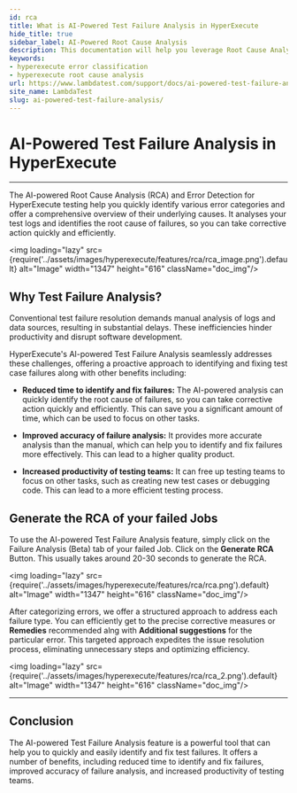 ```yaml
---
id: rca
title: What is AI-Powered Test Failure Analysis in HyperExecute
hide_title: true
sidebar_label: AI-Powered Root Cause Analysis
description: This documentation will help you leverage Root Cause Analysis and Error Classification features in HyperExecute to view different kinds of errors and directly land on corrective measures or fixes.
keywords:
- hyperexecute error classification
- hyperexecute root cause analysis
url: https://www.lambdatest.com/support/docs/ai-powered-test-failure-analysis/
site_name: LambdaTest
slug: ai-powered-test-failure-analysis/
---
```


<script type="application/ld+json"
      dangerouslySetInnerHTML={{ __html: JSON.stringify({
       "@context": "https://schema.org",
        "@type": "BreadcrumbList",
        "itemListElement": [{
          "@type": "ListItem",
          "position": 1,
          "name": "LambdaTest",
          "item": "https://www.lambdatest.com"
        },{
          "@type": "ListItem",
          "position": 2,
          "name": "Support",
          "item": "https://www.lambdatest.com/support/docs/"
        },{
          "@type": "ListItem",
          "position": 3,
          "name": "AI Powered Test Feature Analysis",
          "item": "https://www.lambdatest.com/support/docs/ai-powered-test-failure-analysis/"
        }]
      })
    }}
></script>

# AI-Powered Test Failure Analysis in HyperExecute
---

The AI-powered Root Cause Analysis (RCA) and Error Detection for HyperExecute testing help you quickly identify various error categories and offer a comprehensive overview of their underlying causes. It analyses your test logs and identifies the root cause of failures, so you can take corrective action quickly and efficiently.

<img loading="lazy" src={require('../assets/images/hyperexecute/features/rca/rca_image.png').default} alt="Image" width="1347" height="616"  className="doc_img"/>

## Why Test Failure Analysis?

Conventional test failure resolution demands manual analysis of logs and data sources, resulting in substantial delays. These inefficiencies hinder productivity and disrupt software development.

HyperExecute's AI-powered Test Failure Analysis seamlessly addresses these challenges, offering a proactive approach to identifying and fixing test case failures along with other benefits including:

- **Reduced time to identify and fix failures:** The AI-powered analysis can quickly identify the root cause of failures, so you can take corrective action quickly and efficiently. This can save you a significant amount of time, which can be used to focus on other tasks.

- **Improved accuracy of failure analysis:** It provides more accurate analysis than the manual, which can help you to identify and fix failures more effectively. This can lead to a higher quality product.

- **Increased productivity of testing teams:** It can free up testing teams to focus on other tasks, such as creating new test cases or debugging code. This can lead to a more efficient testing process.

## Generate the RCA of your failed Jobs

To use the AI-powered Test Failure Analysis feature, simply click on the Failure Analysis (Beta) tab of your failed Job. Click on the **Generate RCA** Button. This usually takes around 20-30 seconds to generate the RCA.

<img loading="lazy" src={require('../assets/images/hyperexecute/features/rca/rca.png').default} alt="Image" width="1347" height="616"  className="doc_img"/>

After categorizing errors, we offer a structured approach to address each failure type. You can efficiently get to the precise corrective measures or **Remedies** recommended alng with **Additional suggestions** for the particular error. This targeted approach expedites the issue resolution process, eliminating unnecessary steps and optimizing efficiency.

<img loading="lazy" src={require('../assets/images/hyperexecute/features/rca/rca_2.png').default} alt="Image" width="1347" height="616"  className="doc_img"/>

---

## Conclusion

The AI-powered Test Failure Analysis feature is a powerful tool that can help you to quickly and easily identify and fix test failures. It offers a number of benefits, including reduced time to identify and fix failures, improved accuracy of failure analysis, and increased productivity of testing teams.